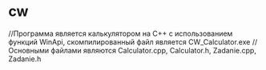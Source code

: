 # cw
//Программа является калькулятором на C++ с использованием функций WinApi, скомпилированный файл является CW_Calculator.exe
//Основными файлами являются Calculator.cpp, Calculator.h, Zadanie.cpp, Zadanie.h
